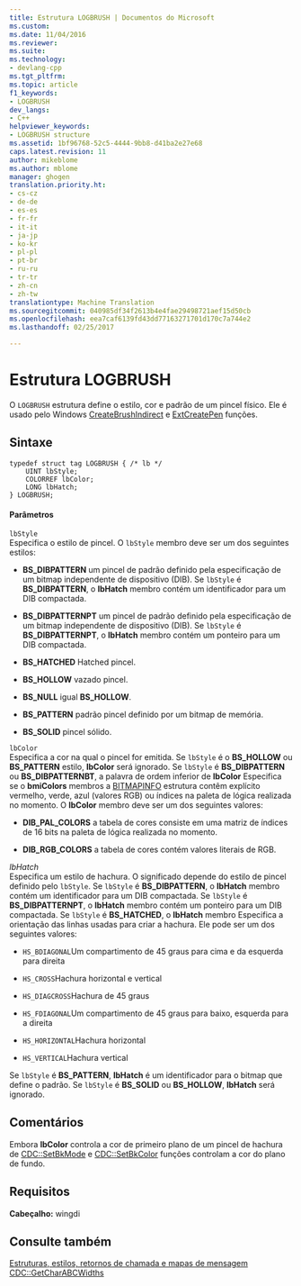 ```yaml
---
title: Estrutura LOGBRUSH | Documentos do Microsoft
ms.custom: 
ms.date: 11/04/2016
ms.reviewer: 
ms.suite: 
ms.technology:
- devlang-cpp
ms.tgt_pltfrm: 
ms.topic: article
f1_keywords:
- LOGBRUSH
dev_langs:
- C++
helpviewer_keywords:
- LOGBRUSH structure
ms.assetid: 1bf96768-52c5-4444-9bb8-d41ba2e27e68
caps.latest.revision: 11
author: mikeblome
ms.author: mblome
manager: ghogen
translation.priority.ht:
- cs-cz
- de-de
- es-es
- fr-fr
- it-it
- ja-jp
- ko-kr
- pl-pl
- pt-br
- ru-ru
- tr-tr
- zh-cn
- zh-tw
translationtype: Machine Translation
ms.sourcegitcommit: 040985df34f2613b4e4fae29498721aef15d50cb
ms.openlocfilehash: eea7caf6139fd43dd77163271701d170c7a744e2
ms.lasthandoff: 02/25/2017

---
```

# <a name="logbrush-structure"></a>Estrutura LOGBRUSH
O `LOGBRUSH` estrutura define o estilo, cor e padrão de um pincel físico. Ele é usado pelo Windows [CreateBrushIndirect](http://msdn.microsoft.com/library/windows/desktop/dd183487) e [ExtCreatePen](http://msdn.microsoft.com/library/windows/desktop/dd162705) funções.  
  
## <a name="syntax"></a>Sintaxe  
  
```  
typedef struct tag LOGBRUSH { /* lb */  
    UINT lbStyle;  
    COLORREF lbColor;  
    LONG lbHatch;  
} LOGBRUSH;  
```  
  
#### <a name="parameters"></a>Parâmetros  
 `lbStyle`  
 Especifica o estilo de pincel. O `lbStyle` membro deve ser um dos seguintes estilos:  
  
- **BS_DIBPATTERN** um pincel de padrão definido pela especificação de um bitmap independente de dispositivo (DIB). Se `lbStyle` é **BS_DIBPATTERN**, o **lbHatch** membro contém um identificador para um DIB compactada.  
  
- **BS_DIBPATTERNPT** um pincel de padrão definido pela especificação de um bitmap independente de dispositivo (DIB). Se `lbStyle` é **BS_DIBPATTERNPT**, o **lbHatch** membro contém um ponteiro para um DIB compactada.  
  
- **BS_HATCHED** Hatched pincel.  
  
- **BS_HOLLOW** vazado pincel.  
  
- **BS_NULL** igual **BS_HOLLOW**.  
  
- **BS_PATTERN** padrão pincel definido por um bitmap de memória.  
  
- **BS_SOLID** pincel sólido.  
  
 `lbColor`  
 Especifica a cor na qual o pincel for emitida. Se `lbStyle` é o **BS_HOLLOW** ou **BS_PATTERN** estilo, **lbColor** será ignorado. Se `lbStyle` é **BS_DIBPATTERN** ou **BS_DIBPATTERNBT**, a palavra de ordem inferior de **lbColor** Especifica se o **bmiColors** membros a [BITMAPINFO](../../mfc/reference/bitmapinfo-structure.md) estrutura contêm explícito vermelho, verde, azul (valores RGB) ou índices na paleta de lógica realizada no momento. O **lbColor** membro deve ser um dos seguintes valores:  
  
- **DIB_PAL_COLORS** a tabela de cores consiste em uma matriz de índices de 16 bits na paleta de lógica realizada no momento.  
  
- **DIB_RGB_COLORS** a tabela de cores contém valores literais de RGB.  
  
 *lbHatch*  
 Especifica um estilo de hachura. O significado depende do estilo de pincel definido pelo `lbStyle`. Se `lbStyle` é **BS_DIBPATTERN**, o **lbHatch** membro contém um identificador para um DIB compactada. Se `lbStyle` é **BS_DIBPATTERNPT**, o **lbHatch** membro contém um ponteiro para um DIB compactada. Se `lbStyle` é **BS_HATCHED**, o **lbHatch** membro Especifica a orientação das linhas usadas para criar a hachura. Ele pode ser um dos seguintes valores:  
  
- `HS_BDIAGONAL`Um compartimento de 45 graus para cima e da esquerda para direita  
  
- `HS_CROSS`Hachura horizontal e vertical  
  
- `HS_DIAGCROSS`Hachura de 45 graus  
  
- `HS_FDIAGONAL`Um compartimento de 45 graus para baixo, esquerda para a direita  
  
- `HS_HORIZONTAL`Hachura horizontal  
  
- `HS_VERTICAL`Hachura vertical  
  
 Se `lbStyle` é **BS_PATTERN**, **lbHatch** é um identificador para o bitmap que define o padrão. Se `lbStyle` é **BS_SOLID** ou **BS_HOLLOW**, **lbHatch** será ignorado.  
  
## <a name="remarks"></a>Comentários  
 Embora **lbColor** controla a cor de primeiro plano de um pincel de hachura de [CDC::SetBkMode](../../mfc/reference/cdc-class.md#setbkmode) e [CDC::SetBkColor](../../mfc/reference/cdc-class.md#setbkcolor) funções controlam a cor do plano de fundo.  
  
## <a name="requirements"></a>Requisitos  
 **Cabeçalho:** wingdi  
  
## <a name="see-also"></a>Consulte também  
 [Estruturas, estilos, retornos de chamada e mapas de mensagem](../../mfc/reference/structures-styles-callbacks-and-message-maps.md)   
 [CDC::GetCharABCWidths](../../mfc/reference/cdc-class.md#getcharabcwidths)


